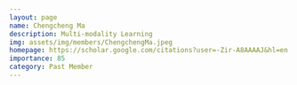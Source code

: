 ```yaml
---
layout: page
name: Chengcheng Ma
description: Multi-modality Learning
img: assets/img/members/ChengchengMa.jpeg
homepage: https://scholar.google.com/citations?user=-Zir-A8AAAAJ&hl=en
importance: 85
category: Past Member
---
```

